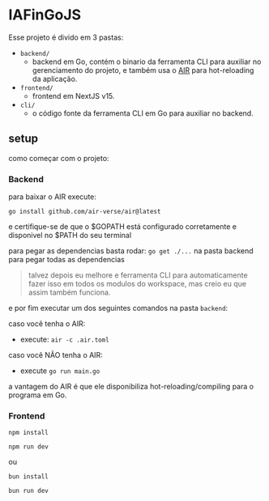 # IAFinGoJS

Esse projeto é divido em 3 pastas:

- `backend/`
    - backend em Go, contém o binario da ferramenta CLI para auxiliar no gerenciamento do projeto, e também usa o [AIR](https://github.com/air-verse/air) para hot-reloading da aplicação.
- `frontend/`
    - frontend em NextJS v15.
- `cli/`
    - o código fonte da ferramenta CLI em Go para auxiliar no backend.

## setup

como começar com o projeto:

### Backend

para baixar o AIR execute:
```
go install github.com/air-verse/air@latest
```

e certifique-se de que o $GOPATH está configurado corretamente e disponivel no $PATH do seu terminal

para pegar as dependencias basta rodar: `go get ./...` na pasta backend para pegar todas as dependencias

> talvez depois eu melhore e ferramenta CLI para automaticamente fazer isso em todos os modulos do workspace, mas creio eu que assim também funciona.

e por fim executar um dos seguintes comandos na pasta `backend`:

caso você tenha o AIR: 
- execute: `air -c .air.toml`

caso você NÃO tenha o AIR: 
- execute `go run main.go`

a vantagem do AIR é que ele disponibiliza hot-reloading/compiling para o programa em Go.

### Frontend

`npm install`

`npm run dev`

ou

`bun install`

`bun run dev`